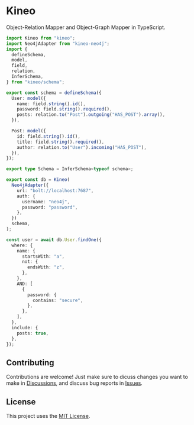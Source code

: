 # Kineo

Object-Relation Mapper and Object-Graph Mapper in TypeScript.

```ts
import Kineo from "kineo";
import Neo4jAdapter from "kineo-neo4j";
import {
  defineSchema,
  model,
  field,
  relation,
  InferSchema,
} from "kineo/schema";

export const schema = defineSchema({
  User: model({
    name: field.string().id(),
    password: field.string().required(),
    posts: relation.to("Post").outgoing("HAS_POST").array(),
  }),

  Post: model({
    id: field.string().id(),
    title: field.string().required(),
    author: relation.to("User").incoming("HAS_POST"),
  }),
});

export type Schema = InferSchema<typeof schema>;

export const db = Kineo(
  Neo4jAdapter({
    url: "bolt://localhost:7687",
    auth: {
      username: "neo4j",
      password: "password",
    },
  })
  schema,
);

const user = await db.User.findOne({
  where: {
    name: {
      startsWith: "a",
      not: {
        endsWith: "z",
      },
    },
    AND: [
      {
        password: {
          contains: "secure",
        },
      },
    ],
  },
  include: {
    posts: true,
  },
});
```

## Contributing

Contributions are welcome! Just make sure to dicuss changes you want to make in [Discussions](https://github.com/trailfrost/kineo/discussions), and discuss bug reports in [Issues](https://github.com/trailfrost/kineo/issues).

## License

This project uses the [MIT License](LICENSE).
